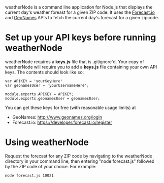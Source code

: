 weatherNode is a command line application for Node.js that displays the current day's weather foreast for a given ZIP code. It uses the [Forecast.io](http://forecast.io/) and [GeoNames](http://www.geonames.org/) APIs to fetch the current day's forecast for a given zipcode.

# Set up your API keys before running weatherNode
weatherNode requires a **keys.js** file that is .gitignore'd. Your copy of weatherNode will require you to add a **keys.js** file containing your own API keys. The contents should look like so:

    var APIKEY = 'yourKeyHere'
    var geonamesUser = 'yourUsernameHere';

    module.exports.APIKEY = APIKEY;
    module.exports.geonamesUser = geonamesUser;

You can get these keys for free (with reasonable usage limits) at
* GeoNames: http://www.geonames.org/login
* Forecast.io: https://developer.forecast.io/register

# Using weatherNode
Request the forecast for any ZIP code by navigating to the weatherNode directory in your command line, then entering "node forecast.js" followed by the ZIP code of your choice. For example: 

    node forecast.js 10021

